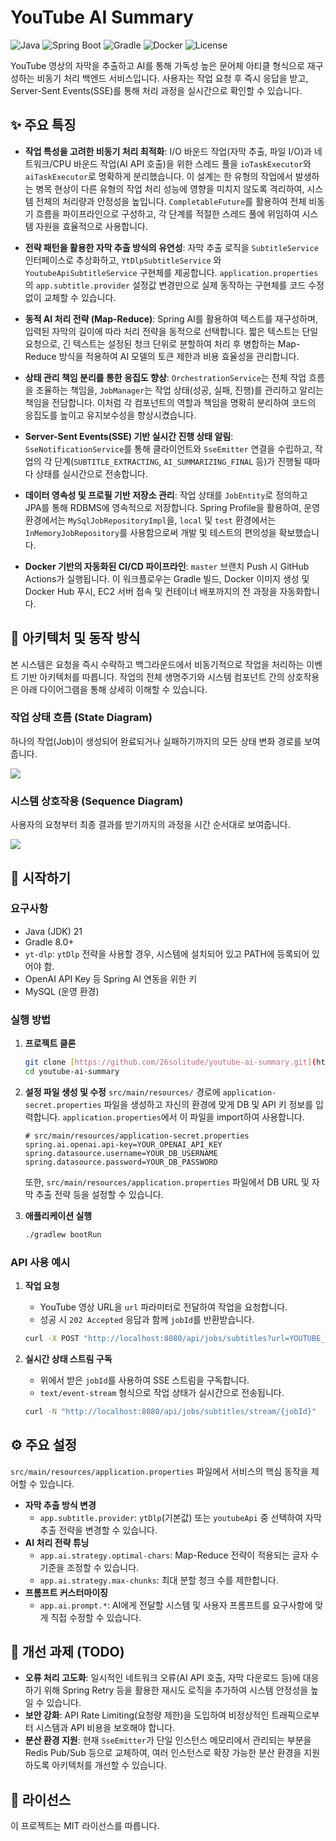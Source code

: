# YouTube AI Summary

![Java](https://img.shields.io/badge/Java-21-orange.svg) ![Spring Boot](https://img.shields.io/badge/Spring%20Boot-3.x-brightgreen.svg) ![Gradle](https://img.shields.io/badge/Gradle-8.14-blue.svg) ![Docker](https://img.shields.io/badge/Docker-enabled-blue.svg) ![License](https://img.shields.io/badge/License-MIT-lightgrey.svg)

YouTube 영상의 자막을 추출하고 AI를 통해 가독성 높은 문어체 아티클 형식으로 재구성하는 비동기 처리 백엔드 서비스입니다. 사용자는 작업 요청 후 즉시 응답을 받고, Server-Sent Events(SSE)를 통해 처리 과정을 실시간으로 확인할 수 있습니다.

## ✨ 주요 특징

-   **작업 특성을 고려한 비동기 처리 최적화**: I/O 바운드 작업(자막 추출, 파일 I/O)과 네트워크/CPU 바운드 작업(AI API 호출)을 위한 스레드 풀을 `ioTaskExecutor`와 `aiTaskExecutor`로 명확하게 분리했습니다. 이 설계는 한 유형의 작업에서 발생하는 병목 현상이 다른 유형의 작업 처리 성능에 영향을 미치지 않도록 격리하여, 시스템 전체의 처리량과 안정성을 높입니다. `CompletableFuture`를 활용하여 전체 비동기 흐름을 파이프라인으로 구성하고, 각 단계를 적절한 스레드 풀에 위임하여 시스템 자원을 효율적으로 사용합니다.

-   **전략 패턴을 활용한 자막 추출 방식의 유연성**: 자막 추출 로직을 `SubtitleService` 인터페이스로 추상화하고, `YtDlpSubtitleService` 와 `YoutubeApiSubtitleService` 구현체를 제공합니다. `application.properties`의 `app.subtitle.provider` 설정값 변경만으로 실제 동작하는 구현체를 코드 수정 없이 교체할 수 있습니다.

-   **동적 AI 처리 전략 (Map-Reduce)**: Spring AI를 활용하여 텍스트를 재구성하며, 입력된 자막의 길이에 따라 처리 전략을 동적으로 선택합니다. 짧은 텍스트는 단일 요청으로, 긴 텍스트는 설정된 청크 단위로 분할하여 처리 후 병합하는 Map-Reduce 방식을 적용하여 AI 모델의 토큰 제한과 비용 효율성을 관리합니다.

-   **상태 관리 책임 분리를 통한 응집도 향상**: `OrchestrationService`는 전체 작업 흐름을 조율하는 책임을, `JobManager`는 작업 상태(성공, 실패, 진행)를 관리하고 알리는 책임을 전담합니다. 이처럼 각 컴포넌트의 역할과 책임을 명확히 분리하여 코드의 응집도를 높이고 유지보수성을 향상시켰습니다.

-   **Server-Sent Events(SSE) 기반 실시간 진행 상태 알림**: `SseNotificationService`를 통해 클라이언트와 `SseEmitter` 연결을 수립하고, 작업의 각 단계(`SUBTITLE_EXTRACTING`, `AI_SUMMARIZING_FINAL` 등)가 진행될 때마다 상태를 실시간으로 전송합니다.

-   **데이터 영속성 및 프로필 기반 저장소 관리**: 작업 상태를 `JobEntity`로 정의하고 JPA를 통해 RDBMS에 영속적으로 저장합니다. Spring Profile을 활용하여, 운영 환경에서는 `MySqlJobRepositoryImpl`을, `local` 및 `test` 환경에서는 `InMemoryJobRepository`를 사용함으로써 개발 및 테스트의 편의성을 확보했습니다.

-   **Docker 기반의 자동화된 CI/CD 파이프라인**: `master` 브랜치 Push 시 GitHub Actions가 실행됩니다. 이 워크플로우는 Gradle 빌드, Docker 이미지 생성 및 Docker Hub 푸시, EC2 서버 접속 및 컨테이너 배포까지의 전 과정을 자동화합니다.

## 📐 아키텍처 및 동작 방식

본 시스템은 요청을 즉시 수락하고 백그라운드에서 비동기적으로 작업을 처리하는 이벤트 기반 아키텍처를 따릅니다. 작업의 전체 생명주기와 시스템 컴포넌트 간의 상호작용은 아래 다이어그램을 통해 상세히 이해할 수 있습니다.

### 작업 상태 흐름 (State Diagram)

하나의 작업(Job)이 생성되어 완료되거나 실패하기까지의 모든 상태 변화 경로를 보여줍니다.

![](https://i.imgur.com/1xDmp8r.png)


### 시스템 상호작용 (Sequence Diagram)

사용자의 요청부터 최종 결과를 받기까지의 과정을 시간 순서대로 보여줍니다.

![](https://i.imgur.com/H4dzHZp.png)


## 🚀 시작하기

### 요구사항

-   Java (JDK) 21
-   Gradle 8.0+
-   `yt-dlp`: `ytDlp` 전략을 사용할 경우, 시스템에 설치되어 있고 PATH에 등록되어 있어야 함.
-   OpenAI API Key 등 Spring AI 연동을 위한 키
-   MySQL (운영 환경)

### 실행 방법

1.  **프로젝트 클론**
    ```bash
    git clone [https://github.com/26solitude/youtube-ai-summary.git](https://github.com/26solitude/youtube-ai-summary.git)
    cd youtube-ai-summary
    ```

2.  **설정 파일 생성 및 수정**
    `src/main/resources/` 경로에 `application-secret.properties` 파일을 생성하고 자신의 환경에 맞게 DB 및 API 키 정보를 입력합니다. `application.properties`에서 이 파일을 import하여 사용합니다.

    ```properties
    # src/main/resources/application-secret.properties
    spring.ai.openai.api-key=YOUR_OPENAI_API_KEY
    spring.datasource.username=YOUR_DB_USERNAME
    spring.datasource.password=YOUR_DB_PASSWORD
    ```
    또한, `src/main/resources/application.properties` 파일에서 DB URL 및 자막 추출 전략 등을 설정할 수 있습니다.

3.  **애플리케이션 실행**
    ```bash
    ./gradlew bootRun
    ```

### API 사용 예시

1.  **작업 요청**
    -   YouTube 영상 URL을 `url` 파라미터로 전달하여 작업을 요청합니다.
    -   성공 시 `202 Accepted` 응답과 함께 `jobId`를 반환받습니다.
    ```bash
    curl -X POST "http://localhost:8080/api/jobs/subtitles?url=YOUTUBE_VIDEO_URL"
    ```

2.  **실시간 상태 스트림 구독**
    -   위에서 받은 `jobId`를 사용하여 SSE 스트림을 구독합니다.
    -   `text/event-stream` 형식으로 작업 상태가 실시간으로 전송됩니다.
    ```bash
    curl -N "http://localhost:8080/api/jobs/subtitles/stream/{jobId}"
    ```

## ⚙️ 주요 설정

`src/main/resources/application.properties` 파일에서 서비스의 핵심 동작을 제어할 수 있습니다.

-   **자막 추출 방식 변경**
    -   `app.subtitle.provider`: `ytDlp`(기본값) 또는 `youtubeApi` 중 선택하여 자막 추출 전략을 변경할 수 있습니다.
-   **AI 처리 전략 튜닝**
    -   `app.ai.strategy.optimal-chars`: Map-Reduce 전략이 적용되는 글자 수 기준을 조정할 수 있습니다.
    -   `app.ai.strategy.max-chunks`: 최대 분할 청크 수를 제한합니다.
-   **프롬프트 커스터마이징**
    -   `app.ai.prompt.*`: AI에게 전달할 시스템 및 사용자 프롬프트를 요구사항에 맞게 직접 수정할 수 있습니다.

## 📝 개선 과제 (TODO)

-   **오류 처리 고도화**: 일시적인 네트워크 오류(AI API 호출, 자막 다운로드 등)에 대응하기 위해 Spring Retry 등을 활용한 재시도 로직을 추가하여 시스템 안정성을 높일 수 있습니다.
-   **보안 강화**: API Rate Limiting(요청량 제한)을 도입하여 비정상적인 트래픽으로부터 시스템과 API 비용을 보호해야 합니다.
-   **분산 환경 지원**: 현재 `SseEmitter`가 단일 인스턴스 메모리에서 관리되는 부분을 Redis Pub/Sub 등으로 교체하여, 여러 인스턴스로 확장 가능한 분산 환경을 지원하도록 아키텍처를 개선할 수 있습니다.

## 📜 라이선스

이 프로젝트는 MIT 라이선스를 따릅니다.